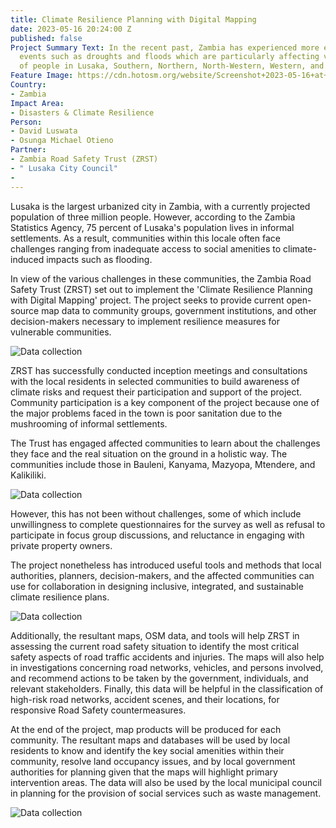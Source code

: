 ```yaml
---
title: Climate Resilience Planning with Digital Mapping
date: 2023-05-16 20:24:00 Z
published: false
Project Summary Text: In the recent past, Zambia has experienced more extreme climate
  events such as droughts and floods which are particularly affecting vulnerable groups
  of people in Lusaka, Southern, Northern, North-Western, Western, and Luapula provinces.
Feature Image: https://cdn.hotosm.org/website/Screenshot+2023-05-16+at+1.29.52+PM.png
Country:
- Zambia
Impact Area:
- Disasters & Climate Resilience
Person:
- David Luswata
- Osunga Michael Otieno
Partner:
- Zambia Road Safety Trust (ZRST)
- " Lusaka City Council"
- 
---
```


Lusaka is the largest urbanized city in Zambia, with a currently projected population of three million people. However, according to the Zambia Statistics Agency, 75 percent of Lusaka's population lives in informal settlements. As a result, communities within this locale often face challenges ranging from inadequate access to social amenities to climate-induced impacts such as flooding.

 In view of the various challenges in these communities, the Zambia Road Safety Trust (ZRST) set out to implement the 'Climate Resilience Planning with Digital Mapping' project. The project seeks to provide current open-source map data to community groups, government institutions, and other decision-makers necessary to implement resilience measures for vulnerable communities.

![Data collection](https://cdn.hotosm.org/website/climate-resilience-planning-with-digital-mapping-1.jpg)

ZRST has successfully conducted inception meetings and consultations with the local residents in selected communities to build awareness of climate risks and request their participation and support of the project. Community participation is a key component of the project because one of the major problems faced in the town is poor sanitation due to the mushrooming of informal settlements.

The Trust has engaged affected communities to learn about the challenges they face and the real situation on the ground in a holistic way. The communities include those in Bauleni, Kanyama, Mazyopa, Mtendere, and Kalikiliki.

![Data collection](/uploads/climate-resilience-planning-with-digital-mapping-2.jpg)

However, this has not been without challenges, some of which include unwillingness to complete questionnaires for the survey as well as refusal to participate in focus group discussions, and reluctance in engaging with private property owners.

The project nonetheless has introduced useful tools and methods that local authorities, planners, decision-makers, and the affected communities can use for collaboration in designing inclusive, integrated, and sustainable climate resilience plans.

![Data collection](https://cdn.hotosm.org/website/climate-resilience-planning-with-digital-mapping-3.jpg)

Additionally, the resultant maps, OSM data, and tools will help ZRST in assessing the current road safety situation to identify the most critical safety aspects of road traffic accidents and injuries. The maps will also help in investigations concerning road networks, vehicles, and persons involved, and recommend actions to be taken by the government, individuals, and relevant stakeholders. Finally, this data will be helpful in the classification of high-risk road networks, accident scenes, and their locations, for responsive Road Safety countermeasures.

At the end of the project, map products will be produced for each community. The resultant maps and databases will be used by local residents to know and identify the key social amenities within their community, resolve land occupancy issues, and by local government authorities for planning given that the maps will highlight primary intervention areas. The data will also be used by the local municipal council in planning for the provision of social services such as waste management.

![Data collection](https://cdn.hotosm.org/website/climate-resilience-planning-with-digital-mapping-4.jpg)

